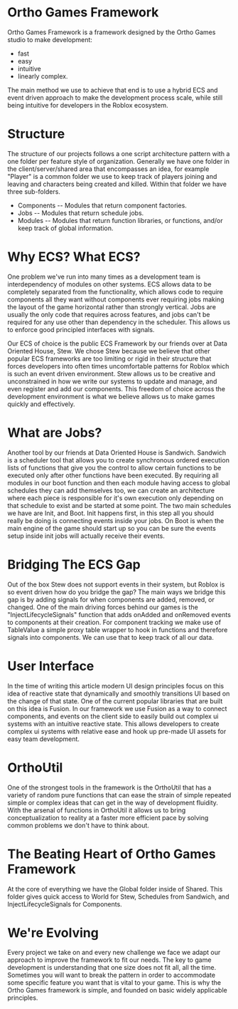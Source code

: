 # Ortho Games Framework

Ortho Games Framework is a framework designed by the Ortho Games studio to make development:

- fast
- easy
- intuitive
- linearly complex.

The main method we use to achieve that end is to use a hybrid ECS and event driven approach to make the development process scale, while still being intuitive for developers in the Roblox ecosystem.

# Structure

The structure of our projects follows a one script architecture pattern with a one folder per feature style of organization. Generally we have one folder in the client/server/shared area that encompasses an idea, for example "Player" is a common folder we use to keep track of players joining and leaving and characters being created and killed. Within that folder we have three sub-folders.

- Components -- Modules that return component factories.
- Jobs -- Modules that return schedule jobs.
- Modules -- Modules that return function libraries, or functions, and/or keep track of global information.

# Why ECS? What ECS?

One problem we've run into many times as a development team is interdependency of modules on other systems. ECS allows data to be completely separated from the functionality, which allows code to require components all they want without components ever requiring jobs making the layout of the game horizontal rather than strongly vertical. Jobs are usually the only code that requires across features, and jobs can't be required for any use other than dependency in the scheduler. This allows us to enforce good principled interfaces with signals. 

Our ECS of choice is the public ECS Framework by our friends over at Data Oriented House, Stew. We chose Stew because we believe that other popular ECS frameworks are too limiting or rigid in their structure that forces developers into often times uncomfortable patterns for Roblox which is such an event driven environment. Stew allows us to be creative and unconstrained in how we write our systems to update and manage, and even register and add our components. This freedom of choice across the development environment is what we believe allows us to make games quickly and effectively.

# What are Jobs?

Another tool by our friends at Data Oriented House is Sandwich. Sandwich is a scheduler tool that allows you to create synchronous ordered execution lists of functions that give you the control to allow certain functions to be executed only after other functions have been executed. By requiring all modules in our boot function and then each module having access to global schedules they can add themselves too, we can create an architecture where each piece is responsible for it's own execution only depending on that schedule to exist and be started at some point. The two main schedules we have are Init, and Boot. Init happens first, in this step all you should really be doing is connecting events inside your jobs. On Boot is when the main engine of the game should start up so you can be sure the events setup inside init jobs will actually receive their events.

# Bridging The ECS Gap

Out of the box Stew does not support events in their system, but Roblox is so event driven how do you bridge the gap? The main ways we bridge this gap is by adding signals for when components are added, removed, or changed. One of the main driving forces behind our games is the "InjectLifecycleSignals" function that adds onAdded and onRemoved events to components at their creation. For component tracking we make use of TableValue a simple proxy table wrapper to hook in functions and therefore signals into components. We can use that to keep track of all our data.

# User Interface

In the time of writing this article modern UI design principles focus on this idea of reactive state that dynamically and smoothly transitions UI based on the change of that state. One of the current popular libraries that are built on this idea is Fusion. In our framework we use Fusion as a way to connect components, and events on the client side to easily build out complex ui systems with an intuitive reactive state. This allows developers to create complex ui systems with relative ease and hook up pre-made UI assets for easy team development.

# OrthoUtil

One of the strongest tools in the framework is the OrthoUtil that has a variety of random pure functions that can ease the strain of simple repeated simple or complex ideas that can get in the way of development fluidity. With the arsenal of functions in OrthoUtil it allows us to bring conceptualization to reality at a faster more efficient pace by solving common problems we don't have to think about.

# The Beating Heart of Ortho Games Framework

At the core of everything we have the Global folder inside of Shared. This folder gives quick access to World for Stew, Schedules from Sandwich, and InjectLifecycleSignals for Components.

# We're Evolving

Every project we take on and every new challenge we face we adapt our approach to improve the framework to fit our needs. The key to game development is understanding that one size does not fit all, all the time. Sometimes you will want to break the pattern in order to accommodate some specific feature you want that is vital to your game. This is why the Ortho Games framework is simple, and founded on basic widely applicable principles.
